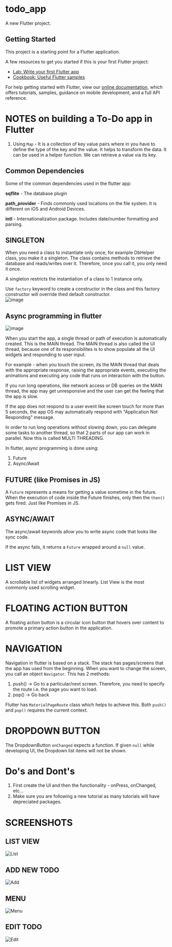 # todo_app

A new Flutter project.

## Getting Started

This project is a starting point for a Flutter application.

A few resources to get you started if this is your first Flutter project:

- [Lab: Write your first Flutter app](https://flutter.dev/docs/get-started/codelab)
- [Cookbook: Useful Flutter samples](https://flutter.dev/docs/cookbook)

For help getting started with Flutter, view our
[online documentation](https://flutter.dev/docs), which offers tutorials,
samples, guidance on mobile development, and a full API reference.

# NOTES on building a To-Do app in Flutter  

1. Using `Map` - It is a collection of key value pairs where in you have to define the type of the key and the value. It helps to transform the data. It can be used in a helper function. We can retrieve a value via its key.  

## Common Dependencies
Some of the common dependencies used in the flutter app:  

**sqflite** - The database plugin  

**path_provider** - Finds commonly used locations on the file system. It is different on iOS and Android Devices.   

**intl** - Internationalization package. Includes date/number formatting and parsing.  

## SINGLETON
When you need a class to instantiate only once, for example DbHelper class, you make it a singleton. The class contains methods to retrieve the database and reads/writes over it. Therefore, once you call it, you only need it once.  

A singleton restricts the instantiation of a class to 1 instance only.  

Use `factory` keyword to create a constructor in the class and this factory constructor will override thed default constructor.  
![image](https://user-images.githubusercontent.com/18363595/79313419-ec180e00-7f1d-11ea-87d9-afc09ab1fa1f.png)

## Async programming in flutter  
![image](https://user-images.githubusercontent.com/18363595/79314485-5aa99b80-7f1f-11ea-9207-2b183213628c.png)

When you start the app, a single thread or path of execution is automatically created. This is the MAIN thread. The MAIN thread is also called the UI thread, because one of its responsibilites is to show populate all the UI widgets and responding to user input.  

For example - when you touch the screen, its the MAIN thread that deals with the appropriate response, raising the appropriate events, executing the animations and executing any code that runs on interaction with the button.  

If you run long operations, like network access or DB queries on the MAIN thread, the app may get unresponsive and the user can get the feeling that the app is slow.  

If the app does not respond to a user event like screen touch for more than 5 seconds, the app OS may automatically respond with "Application Not Responding" message. 

In order to run long operations without slowing down, you can delegate some tasks to another thread, so that 2 parts of our app can work in parallel. Now this is called MULTI THREADING. 

In flutter, async programming is done using:
1. Future  
2. Async/Await  

## FUTURE (like Promises in JS)
A `Future` represents a means for getting a value sometime in the future.  When the execution of code inside the Future finishes, only then the `then()` gets fired. Just like Promises in JS.  

## ASYNC/AWAIT
The async/await keywords allow you to write async code that looks like sync code.  

If the async fails, it returns a `Future` wrapped around a `null` value.  

# LIST VIEW
A scrollable list of widgets arranged linearly. List View is the most commonly used scrolling widget.

# FLOATING ACTION BUTTON
A floating action button is a circular icon button that hovers over content to promote a primary action button in the application.  

# NAVIGATION
Navigation in flutter is based on a stack. The stack has pages/screens that the app has used from the beginning. When you want to change the screen, you call an object `Navigator`. This has 2 methods:  
1. push()  -> Go to a particular/next screen. Therefore, you need to specify the route i.e. the page you want to load.  
2. pop()  -> Go back  

Flutter has `MaterialPageRoute` class which helps to achieve this. Both `push()` and `pop()` requires the current context.  

# DROPDOWN BUTTON
The DropdownButton `onChanged` expects a function. If given `null` while developing UI, the Dropdown list items will not be shown. 



# Do's and Dont's
1. First create the UI and then the functionality - onPress, onChanged, etc...  
2. Make sure you are following a new tutorial as many tutorials will have depreciated packages.   

# SCREENSHOTS

## LIST VIEW
![List](https://user-images.githubusercontent.com/18363595/79569006-7d30e580-80d4-11ea-843c-9ca0a2b6b4a9.jpg)  

## ADD NEW TODO
![Add](https://user-images.githubusercontent.com/18363595/79569002-7bffb880-80d4-11ea-9008-bc25459b7d73.jpg)  

## MENU
![Menu](https://user-images.githubusercontent.com/18363595/79569001-7ace8b80-80d4-11ea-89a2-36e5f204e8d4.jpg)  

## EDIT TODO
![Edit](https://user-images.githubusercontent.com/18363595/79568998-7a35f500-80d4-11ea-8b63-547f118c245c.jpg)